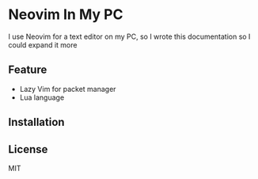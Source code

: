 # Neovim In My PC
  I use Neovim for a text editor on my PC, so I wrote this documentation so I could expand it more
## Feature 
  - Lazy Vim for packet  manager
  - Lua language

## Installation

## License
MIT
